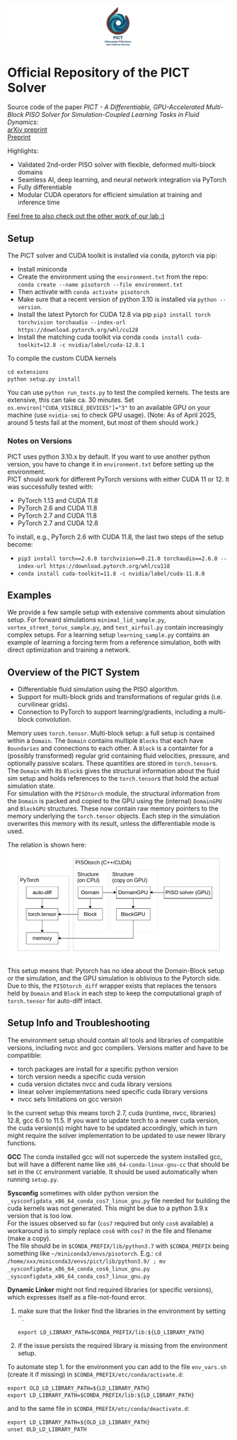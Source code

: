 
![](images/banner.png)

# Official Repository of the PICT Solver

Source code of the paper *PICT - A Differentiable, GPU-Accelerated Multi-Block PISO Solver for Simulation-Coupled Learning Tasks in Fluid Dynamics*:  
[arXiv preprint](https://arxiv.org/abs/2505.16992)  
[Preprint](https://ge.in.tum.de/download/PICT-preprint.pdf)  

Highlights:
- Validated 2nd-order PISO solver with flexible, deformed multi-block domains
- Seamless AI, deep learning, and neural network integration via PyTorch
- Fully differentiable
- Modular CUDA operators for efficient simulation at training and inference time

[Feel free to also check out the other work of our lab :)](https://ge.in.tum.de/publications/)

## Setup

The PICT solver and CUDA toolkit is installed via conda, pytorch via pip:
- Install miniconda  
- Create the environment using the `environment.txt` from the repo:  
`conda create --name pisotorch --file environment.txt`  
- Then activate with `conda activate pisotorch`  
- Make sure that a recent version of python 3.10 is installed via `python --version`.  
- Install the latest Pytorch for CUDA 12.8 via pip `pip3 install torch torchvision torchaudio --index-url https://download.pytorch.org/whl/cu128`  
- Install the matching cuda toolkit via conda `conda install cuda-toolkit=12.8 -c nvidia/label/cuda-12.8.1`  

To compile the custom CUDA kernels  
```
cd extensions
python setup.py install
```

You can use `python run_tests.py` to test the compiled kernels. The tests are extensive, this can take ca. 30 minutes.
Set `os.environ["CUDA_VISIBLE_DEVICES"]="3"` to an available GPU on your machine (use `nvidia-smi` to check GPU usage).
(Note: As of April 2025, around 5 tests fail at the moment, but most of them should work.)

### Notes on Versions
PICT uses python 3.10.x by default. If you want to use another python version, you have to change it in `environment.txt` before setting up the environment.  
PICT should work for different PyTorch versions with either CUDA 11 or 12. It was successfully tested with:
- PyTorch 1.13 and CUDA 11.8
- PyTorch 2.6 and CUDA 11.8
- PyTorch 2.7 and CUDA 11.8
- PyTorch 2.7 and CUDA 12.8

To install, e.g., PyTorch 2.6 with CUDA 11.8, the last two steps of the setup become:
- `pip3 install torch==2.6.0 torchvision==0.21.0 torchaudio==2.6.0 --index-url https://download.pytorch.org/whl/cu118`
- `conda install cuda-toolkit=11.8 -c nvidia/label/cuda-11.8.0`


## Examples

We provide a few sample setup with extensive comments about simulation setup.
For forward simulations `minimal_lid_sample.py`, `vortex_street_torus_sample.py`, and `test_airfoil.py` contain increasingly complex setups.
For a learning setup `learning_sample.py` contains an example of learning a forcing term from a reference simulation, both with direct optimization and training a network.

## Overview of the PICT System

- Differentiable fluid simulation using the PISO algorithm.
- Support for multi-block grids and transformations of regular grids (i.e. curvilinear grids).
- Connection to PyTorch to support learning/gradients, including a multi-block convolution.

Memory uses `torch.tensor`.
Multi-block setup: a full setup is contained within a `Domain`. The `Domain` contains multiple `Blocks` that each have `Boundaries` and connections to each other.
A `Block` is a containter for a (possibly transformed) regular grid containing fluid velocities, pressure, and optionally passive scalars. These quantities are stored in `torch.tensor`s.
The `Domain` with its `Block`s gives the structural information about the fluid sim setup and holds references to the `torch.tensor`s that hold the actual simulation state.  
For simulation with the `PISOtorch` module, the structural information from the `Domain` is packed and copied to the GPU using the (internal) `DomainGPU` and `BlockGPU` structures.
These now contain raw memory pointers to the memory underlying the `torch.tensor` objects. Each step in the simulation overwrites this memory with its result, unless the differentiable mode is used.

The relation is shown here:
![](images/PISOtorch_overview.png)

This setup means that: Pytorch has no idea about the Domain-Block setup or the simulation, and the GPU simulation is oblivious to the Pytorch side.  
Due to this, the `PISOtorch_diff` wrapper exists that replaces the tensors held by `Domain` and `Block` in each step to keep the computational graph of `torch.tensor` for auto-diff intact.

## Setup Info and Troubleshooting

The environment setup should contain all tools and libraries of compatible versions, including nvcc and gcc compilers.
Versions matter and have to be compatible:
- torch packages are install for a specific python version
- torch version needs a specific cuda version
- cuda version dictates nvcc and cuda library versions
- linear solver implementations need specific cuda library versions
- nvcc sets limitations on gcc version  

In the current setup this means torch 2.7, cuda (runtime, nvcc, libraries) 12.8, gcc 6.0 to 11.5.
If you want to update torch to a newer cuda version, the cuda version(s) might have to be updated accordingly, which in turn might require the solver implementation to be updated to use newer library functions.

**GCC** The conda installed gcc will not supercede the system installed gcc, but will have a different name like `x86_64-conda-linux-gnu-cc` that should be set in the `CC` environment variable. It should be used automatically when running `setup.py`.

**Sysconfig** sometimes with older python version the `_sysconfigdata_x86_64_conda_cos7_linux_gnu.py` file needed for building the cuda kernels was not generated. This might be due to a python 3.9.x version that is too low.  
For the issues observed so far (`cos7` required but only `cos6` available) a workaround is to simply replace `cos6` with `cos7` in the file and filename (make a copy).  
The file should be in `$CONDA_PREFIX/lib/python3.7` with `$CONDA_PREFIX` being something like `~/miniconda3/envs/pisotorch`. E.g.:
`cd /home/xxx/miniconda3/envs/pict/lib/python3.9/ ; mv _sysconfigdata_x86_64_conda_cos6_linux_gnu.py _sysconfigdata_x86_64_conda_cos7_linux_gnu.py`

**Dynamic Linker** might not find required libraries (or specific versions), which expresses itself as a file-not-found error.  
1. make sure that the linker find the libraries in the environment by setting ``.
	```
	export LD_LIBRARY_PATH=$CONDA_PREFIX/lib:${LD_LIBRARY_PATH}
	```
2. if the issue persists the required library is missing from the environment setup.  

To automate step 1. for the environment you can add to the file `env_vars.sh` (create it if missing) in `$CONDA_PREFIX/etc/conda/activate.d`:
```
export OLD_LD_LIBRARY_PATH=${LD_LIBRARY_PATH}
export LD_LIBRARY_PATH=$CONDA_PREFIX/lib:${LD_LIBRARY_PATH}
```
and to the same file in `$CONDA_PREFIX/etc/conda/deactivate.d`:
```
export LD_LIBRARY_PATH=${OLD_LD_LIBRARY_PATH}
unset OLD_LD_LIBRARY_PATH
```

